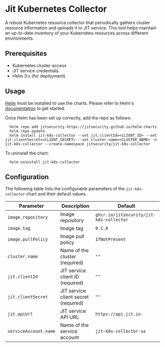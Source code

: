 # Jit Kubernetes Collector

A robust Kubernetes resource collector that periodically gathers cluster resource information and uploads it to JIT service. This tool helps maintain an up-to-date inventory of your Kubernetes resources across different environments.


## Prerequisites

* Kubernetes cluster access
* JIT service credentials
* Helm 3.x (for deployment)

## Usage

[Helm](https://helm.sh) must be installed to use the charts.  Please refer to
Helm's [documentation](https://helm.sh/docs) to get started.

Once Helm has been set up correctly, add the repo as follows:
```
  helm repo add jitsecurity https://jitsecurity.github.io/helm-charts
  helm repo update
  helm install jit-k8s-collector --set jit.clientId=<CLIENT_ID> --set jit.clientSecret=<CLIENT_SECRET> --set cluster.name=<CLUSTER_NAME> -n jit-k8s-collector --create-namespace jitsecurity/jit-k8s-collector
```

To uninstall the chart:
```
  helm uninstall jit-k8s-collector
```

## Configuration

The following table lists the configurable parameters of the `jit-k8s-collector` chart and their default values.

| Parameter                  | Description                                      | Default                                      |
|----------------------------|--------------------------------------------------|----------------------------------------------|
| `image.repository`         | Image repository                                 | `ghcr.io/jitsecurity/jit-k8s-collector`      |
| `image.tag`                | Image tag                                        | `0.1.0`                                      |
| `image.pullPolicy`         | Image pull policy                                | `IfNotPresent`                               |
| `cluster.name`             | Name of the cluster (required)                   | `""`                                         |
| `jit.clientId`             | JIT service client ID (required)                 | `""`                                         |
| `jit.clientSecret`         | JIT service client secret (required)             | `""`                                         |
| `jit.apiUrl`               | JIT service API URL                              | `https://api.jit.io`                         |
| `serviceAccount.name`      | Name of the service account                      | `jit-k8s-collector-sa`                       |
